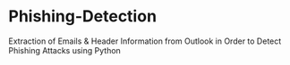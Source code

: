 # Phishing-Detection
Extraction of Emails &amp; Header Information from Outlook in Order to Detect Phishing Attacks using Python
